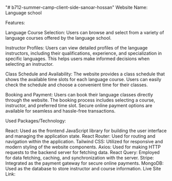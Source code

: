 "# b712-summer-camp-client-side-sanoar-hossan" 
Website Name: Language school

Features:

Language Course Selection: Users can browse and select from a variety of language courses offered by the language school. 

Instructor Profiles: Users can view detailed profiles of the language instructors, including their qualifications, experience, and specialization in specific languages. This helps users make informed decisions when selecting an instructor.

Class Schedule and Availability: The website provides a class schedule that shows the available time slots for each language course. Users can easily check the schedule and choose a convenient time for their classes.

Booking and Payment: Users can book their language classes directly through the website. The booking process includes selecting a course, instructor, and preferred time slot. Secure online payment options are available for seamless and hassle-free transactions.



Used Packages/Technology:

React: Used as the frontend JavaScript library for building the user interface and managing the application state.
React Router: Used for routing and navigation within the application.
Tailwind CSS: Utilized for responsive and modern styling of the website components.
Axios: Used for making HTTP requests to the backend server for fetching data.
React Query: Employed for data fetching, caching, and synchronization with the server.
Stripe: Integrated as the payment gateway for secure online payments.
MongoDB: Used as the database to store instructor and course information.
Live Site Link: 
